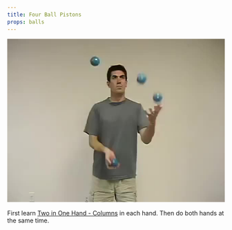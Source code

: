 ```yaml
---
title: Four Ball Pistons
props: balls
---
```


![Four Ball Pistons](site/videos/poster/fourpistons.jpg)

First learn [Two in One Hand - Columns](site/en/twoinonehand-columns/README.md) in each hand. Then do both hands at the same time.

